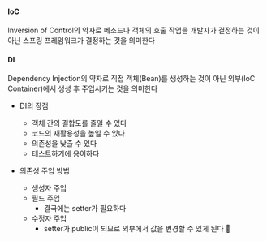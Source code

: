 #### IoC
Inversion of Control의 약자로 메소드나 객체의 호출 작업을 개발자가 결정하는 것이 아닌 스프링 프레임워크가 결정하는 것을 의미한다

#### DI
Dependency Injection의 약자로 직접 객체(Bean)를 생성하는 것이 아닌 외부(IoC Container)에서 생성 후 주입시키는 것을 의미한다

- DI의 장점
	- 객체 간의 결합도를 줄일 수 있다
	- 코드의 재활용성을 높일 수 있다
	- 의존성을 낮출 수 있다
	- 테스트하기에 용이하다

- 의존성 주입 방법
	- 생성자 주입
	- 필드 주입
		- 결국에는 setter가 필요하다
	- 수정자 주입
		- setter가 public이 되므로 외부에서 값을 변경할 수 있게 된다

